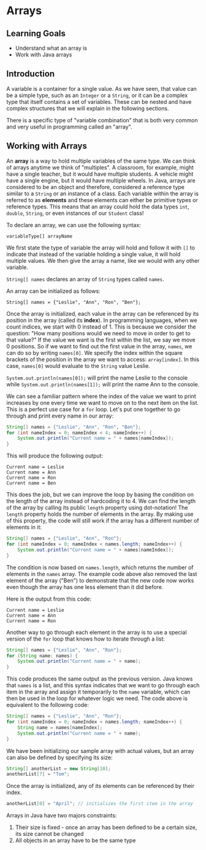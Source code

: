 # Arrays

## Learning Goals

- Understand what an array is
- Work with Java arrays

## Introduction

A variable is a container for a single value. As we have seen, that value can be
a simple type, such as an `Integer` or a `String`, or it can be a complex type
that itself contains a set of variables. These can be nested and have complex
structures that we will explain in the following sections.

There is a specific type of "variable combination" that is both very common and
very useful in programming called an "array".

## Working with Arrays

An **array** is a way to hold multiple variables of the same type. We can think
of arrays anytime we think of "multiples". A classroom, for example, might have
a single teacher, but it would have multiple students. A vehicle might have a
single engine, but it would have multiple wheels. In Java, arrays are
considered to be an object and therefore, considered a reference type similar
to a `String` or an instance of a class. Each variable within the array is
referred to as **elements** and these elements can either be primitive types or
reference types. This means that an array could hold the data types `int`,
`double`, `String`, or even instances of our `Student` class!

To declare an array, we can use the following syntax:

`variableType[] arrayName`

We first state the type of variable the array will hold and follow it with `[]`
to indicate that instead of the variable holding a single value, it will hold
multiple values. We then give the array a name, like we would with any other
variable.

`String[] names` declares an array of `String` types called `names`.

An array can be initialized as follows:

`String[] names = {"Leslie", "Ann", "Ron", "Ben"};`

Once the array is initialized, each value in the array can be referenced by its
position in the array (called its **index**). In programming languages, when we
count indices, we start with 0 instead of 1. This is because we consider the
question: "How many positions would we need to move in order to get to that
value?" If the value we want is the first within the list, we say we move 0
positions. So if we want to find out the first value in the array, `names`, we
can do so by writing `names[0]`. We specify the index within the square brackets
of the position in the array we want to access: `array[index]`. In this case,
`names[0]` would evaluate to the `String` value Leslie.

`System.out.println(names[0]);` will print the name Leslie to the console while
`System.out.println(names[1]);` will print the name Ann to the console.

We can see a familiar pattern where the index of the value we want to print
increases by one every time we want to move on to the next item on the list.
This is a perfect use case for a `for` loop. Let's put one together to go
through and print every name in our array:

```java
String[] names = {"Leslie", "Ann", "Ron", "Ben"};
for (int nameIndex = 0; nameIndex < 4; nameIndex++) {
    System.out.println("Current name = " + names[nameIndex]);
}
```

This will produce the following output:

```plainttext
Current name = Leslie
Current name = Ann
Current name = Ron
Current name = Ben
```

This does the job, but we can improve the loop by basing the condition on the
length of the array instead of hardcoding it to 4. We can find the length of the
array by calling its public `length` property using dot-notation! The `length`
property holds the number of elements in the array. By making use of this
property, the code will still work if the array has a different number of
elements in it:

```java
String[] names = {"Leslie", "Ann", "Ron"};
for (int nameIndex = 0; nameIndex < names.length; nameIndex++) {
    System.out.println("Current name = " + names[nameIndex]);
}
```

The condition is now based on `names.length`, which returns the number of
elements in the `names` array. The example code above also removed the last
element of the array ("Ben") to demonstrate that the new code now works even
though the array has one less element than it did before.

Here is the output from this code:

```plaintext
Current name = Leslie
Current name = Ann
Current name = Ron
```

Another way to go through each element in the array is to use a special version
of the `for` loop that knows how to iterate through a list:

```java
String[] names = {"Leslie", "Ann", "Ron"};
for (String name: names) {
    System.out.println("Current name = " + name);
}
```

This code produces the same output as the previous version. Java knows that
`names` is a list, and this syntax indicates that we want to go through each
item in the array and assign it temporarily to the `name` variable, which can then
be used in the loop for whatever logic we need. The code above is equivalent to
the following code:

```java
String[] names = {"Leslie", "Ann", "Ron"};
for (int nameIndex = 0; nameIndex < names.length; nameIndex++) {
    String name = names[nameIndex];
    System.out.println("Current name = " + name);
}
```

We have been initializing our sample array with actual values, but an array can
also be defined by specifying its size:

```java
String[] anotherList = new String[10];
anotherList[7] = "Tom";
```

Once the array is initialized, any of its elements can be referenced by their
index.

```java
anotherList[0] = "April"; // initializes the first item in the array
```

Arrays in Java have two majors constraints:

1. Their size is fixed - once an array has been defined to be a certain size,
   its size cannot be changed
2. All objects in an array have to be the same type
